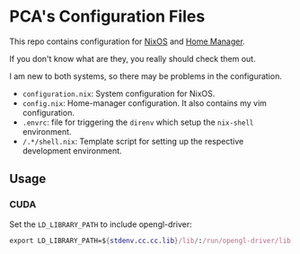 # PCA's Configuration Files
This repo contains configuration for [NixOS](https://nixos.org/) and [Home Manager](https://github.com/rycee/home-manager).

If you don't know what are they, you really should check them out.

I am new to both systems, so there may be problems in the configuration.

* `configuration.nix`: System configuration for NixOS.
* `config.nix`: Home-manager configuration. It also contains my vim
  configuration.
* `.envrc`: file for triggering the `direnv` which setup the `nix-shell`
  environment.
* `/.*/shell.nix`: Template script for setting up the respective development
  environment.

## Usage
### CUDA
Set the `LD_LIBRARY_PATH` to include opengl-driver:
```nix
export LD_LIBRARY_PATH=${stdenv.cc.cc.lib}/lib/:/run/opengl-driver/lib:$LD_LIBRARY_PATH
```
